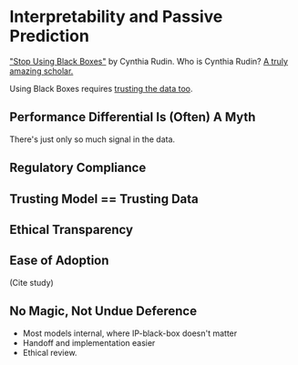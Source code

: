 # Interpretability and Passive Prediction

["Stop Using Black Boxes"](https://arxiv.org/abs/1811.10154) by Cynthia Rudin. Who is Cynthia Rudin? [A truly amazing scholar.](https://biostat.duke.edu/news/faculty-cynthia-rudin-wins-1-million-artificial-intelligence-prize-new-nobel)

Using Black Boxes requires [trusting the data too](https://www.nytimes.com/2017/06/13/opinion/how-computers-are-harming-criminal-justice.html?unlocked_article_code=1.pk4.d6Ix.JKuN5_dxK_sS&smid=url-share).

## Performance Differential Is (Often) A Myth

There's just only so much signal in the data.

## Regulatory Compliance

## Trusting Model == Trusting Data

## Ethical Transparency

## Ease of Adoption

(Cite study)

## No Magic, Not Undue Deference

- Most models internal, where IP-black-box doesn't matter
- Handoff and implementation easier
- Ethical review.
